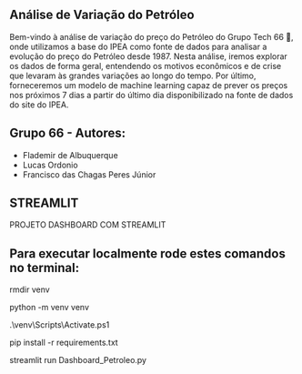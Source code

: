 ## Análise de Variação do Petróleo

Bem-vindo à análise de variação do preço do Petróleo do Grupo Tech 66 🎉, onde utilizamos a base do IPEA como fonte de dados para analisar a evolução do preço do Petróleo desde 1987.
Nesta análise, iremos explorar os dados de forma geral, entendendo os motivos econômicos e de crise que levaram às grandes variações ao longo do tempo. 
Por último, forneceremos um modelo de machine learning capaz de prever os preços nos próximos 7 dias a partir do último dia disponibilizado na fonte de dados do site do IPEA.
                
## Grupo 66 - Autores:
- Flademir de Albuquerque
- Lucas Ordonio
- Francisco das Chagas Peres Júnior

## STREAMLIT
PROJETO DASHBOARD COM STREAMLIT

## Para executar localmente rode estes comandos no terminal:
rmdir venv

python -m venv venv

.\venv\Scripts\Activate.ps1

pip install -r requirements.txt

streamlit run Dashboard_Petroleo.py
